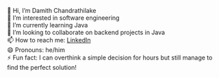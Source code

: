 👋 Hi, I’m Damith Chandrathilake  
👀 I’m interested in software engineering  
🌱 I’m currently learning Java  
💞️ I’m looking to collaborate on backend projects in Java  
📫 How to reach me: [LinkedIn](https://www.linkedin.com/in/damith-chandrathilake-845949258/)  
😄 Pronouns: he/him  
⚡ Fun fact: I can overthink a simple decision for hours but still manage to find the perfect solution!

<!---
damithch/damithch is a ✨ special ✨ repository because its `README.md` (this file) appears on your GitHub profile.
You can click the Preview link to take a look at your changes.
--->
